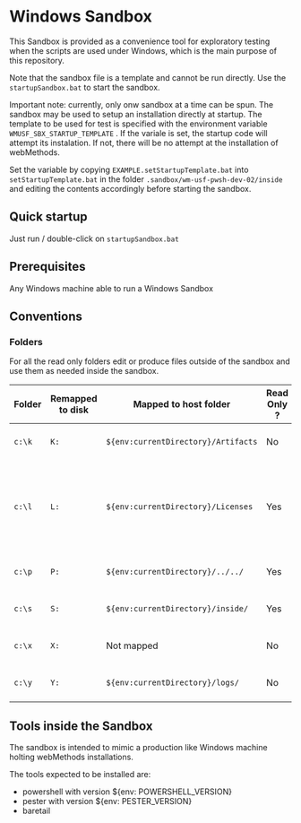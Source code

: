 # Windows Sandbox

This Sandbox is provided as a convenience tool for exploratory testing when the scripts are used under Windows, which is the main purpose of this repository.

Note that the sandbox file is a template and cannot be run directly. Use the `startupSandbox.bat` to start the sandbox.

Important note: currently, only onw sandbox at a time can be spun.
The sandbox may be used to setup an installation directly at startup. The template to be used for test is specified with the environment variable `WMUSF_SBX_STARTUP_TEMPLATE` .
If the variale is set, the startup code will attempt its instalation. If not, there will be no attempt at the installation of webMethods.

Set the variable by copying `EXAMPLE.setStartupTemplate.bat` into `setStartupTemplate.bat` in the folder `.sandbox/wm-usf-pwsh-dev-02/inside` and editing the contents accordingly before starting the sandbox.

## Quick startup

Just run / double-click on `startupSandbox.bat`

## Prerequisites

Any Windows machine able to run a Windows Sandbox

## Conventions

### Folders

For all the read only folders edit or produce files outside of the sandbox and use them as needed inside the sandbox.

|Folder|Remapped to disk|Mapped to host folder|Read Only ?|Notes
|-|-|-|-|-
| `c:\k` | `K:` | `${env:currentDirectory}/Artifacts` |No|Installation artifacts folder
| `c:\l` | `L:` | `${env:currentDirectory}/Licenses` |Yes|Licenses folder. Never commit these, the licenses are to be considered as "secrets"
| `c:\p` | `P:` | `${env:currentDirectory}/../../` |Yes|This git repo project folder. 
| `c:\s` | `S:` | `${env:currentDirectory}/inside/` |Yes|Local sandbox guest folders
| `c:\x` | `X:` |Not mapped|No|webMethods installation(s) home disk
| `c:\y` | `Y:` | `${env:currentDirectory}/logs/` | No | webMethods logging volume

## Tools inside the Sandbox

The sandbox is intended to mimic a production like Windows machine holting webMethods installations.

The tools expected to be installed are:

* powershell with version ${env: POWERSHELL_VERSION}
* pester with version ${env: PESTER_VERSION}
* baretail
